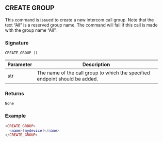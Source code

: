 ## CREATE GROUP

This command is issued to create  a new intercom call group. Note that the text “All” is a reserved group name. The command will fail if this call is made with the group name “All”. 

### Signature

`CREATE_GROUP ()`


| Parameter | Description |
| --- | --- |
| str | The name of the call group to which the specified endpoint should be added. |



### Returns

`None`


### Example

```lua
<CREATE_GROUP>
  <name>[mydevice]</name>
</CREATE_GROUP>
```

